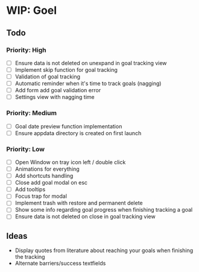 # WIP: Goel

## Todo

### Priority: High

- [ ] Ensure data is not deleted on unexpand in goal tracking view
- [ ] Implement skip function for goal tracking
- [ ] Validation of goal tracking
- [ ] Automatic reminder when it's time to track goals (nagging)
- [ ] Add form add goal validation error
- [ ] Settings view with nagging time

### Priority: Medium

- [ ] Goal date preview function implementation
- [ ] Ensure appdata directory is created on first launch

### Priority: Low

- [ ] Open Window on tray icon left / double click
- [ ] Animations for everything
- [ ] Add shortcuts handling
- [ ] Close add goal modal on esc
- [ ] Add tooltips
- [ ] Focus trap for modal
- [ ] Implement trash with restore and permanent delete
- [ ] Show some info regarding goal progress when finishing tracking a goal
- [ ] Ensure data is not deleted on close in goal tracking view

## Ideas

- Display quotes from literature about reaching your goals when finishing the tracking
- Alternate barriers/success textfields
